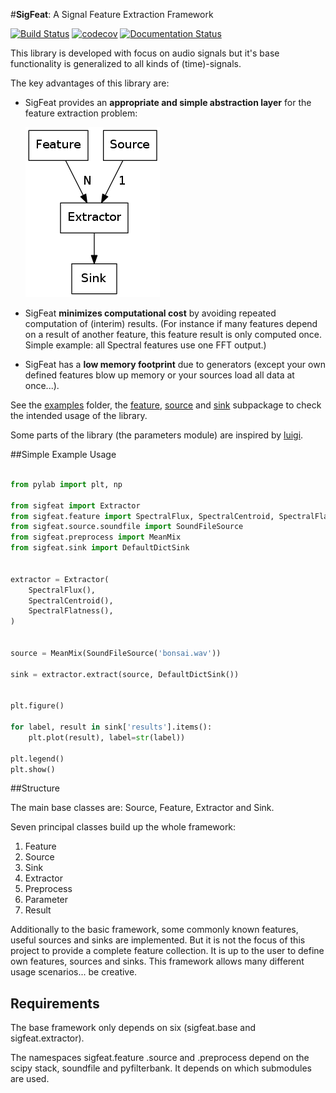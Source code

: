 #**SigFeat**: A Signal Feature Extraction Framework

[![Build Status](https://travis-ci.org/SiggiGue/sigfeat.svg?branch=master)](https://travis-ci.org/SiggiGue/sigfeat) [![codecov](https://codecov.io/gh/SiggiGue/sigfeat/branch/master/graph/badge.svg)](https://codecov.io/gh/SiggiGue/sigfeat) [![Documentation Status](https://readthedocs.org/projects/sigfeat/badge/?version=latest)](http://sigfeat.readthedocs.io/en/latest/?badge=latest)

This library is developed with focus on audio signals but it's base functionality is
generalized to all kinds of (time)-signals.

The key advantages of this library are:

- SigFeat provides an **appropriate and simple abstraction layer** for the feature extraction problem:

  ![](./docs/diagram.png)

- SigFeat **minimizes computational cost** by avoiding repeated computation of (interim) results. (For instance if many features depend on a result of another feature, this feature result is only computed once. Simple example: all Spectral features use one FFT output.)
- SigFeat has a **low memory footprint** due to generators (except your own defined features blow up memory or your sources load all data at once...).

See the [examples](https://github.com/SiggiGue/sigfeat/tree/develop/examples) folder, the [feature](https://github.com/SiggiGue/sigfeat/tree/develop/sigfeat/feature), [source](https://github.com/SiggiGue/sigfeat/tree/develop/sigfeat/source) and [sink](https://github.com/SiggiGue/sigfeat/tree/develop/sigfeat/sink) subpackage to check the intended usage of the library.

Some parts of the library (the parameters module) are inspired by [luigi](https://github.com/spotify/luigi).

##Simple Example Usage

```python

from pylab import plt, np

from sigfeat import Extractor
from sigfeat.feature import SpectralFlux, SpectralCentroid, SpectralFlatness
from sigfeat.source.soundfile import SoundFileSource
from sigfeat.preprocess import MeanMix
from sigfeat.sink import DefaultDictSink


extractor = Extractor(
    SpectralFlux(),
    SpectralCentroid(),
    SpectralFlatness(),
)


source = MeanMix(SoundFileSource('bonsai.wav'))

sink = extractor.extract(source, DefaultDictSink())


plt.figure()

for label, result in sink['results'].items():
    plt.plot(result), label=str(label))

plt.legend()
plt.show()

```


##Structure

The main base classes are: Source, Feature, Extractor and Sink.

Seven principal classes build up the whole framework:

1. Feature
2. Source
3. Sink
4. Extractor
5. Preprocess
6. Parameter
7. Result


Additionally to the basic framework, some commonly known features,
useful sources and sinks are implemented. But it is not the focus
of this project to provide a complete feature collection.
It is up to the user to define own features, sources
and sinks. This framework allows many different usage scenarios... be creative.


## Requirements

The base framework only depends on six (sigfeat.base and sigfeat.extractor).

The namespaces sigfeat.feature .source and .preprocess depend on the
scipy stack, soundfile and pyfilterbank. It depends on which submodules
are used.
